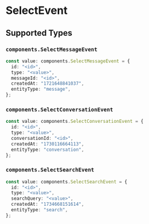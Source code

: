 # SelectEvent


## Supported Types

### `components.SelectMessageEvent`

```typescript
const value: components.SelectMessageEvent = {
  id: "<id>",
  type: "<value>",
  messageId: "<id>",
  createdAt: "1721648841037",
  entityType: "message",
};
```

### `components.SelectConversationEvent`

```typescript
const value: components.SelectConversationEvent = {
  id: "<id>",
  type: "<value>",
  conversationId: "<id>",
  createdAt: "1730116664113",
  entityType: "conversation",
};
```

### `components.SelectSearchEvent`

```typescript
const value: components.SelectSearchEvent = {
  id: "<id>",
  type: "<value>",
  searchQuery: "<value>",
  createdAt: "1734668151614",
  entityType: "search",
};
```

